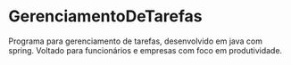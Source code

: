 # GerenciamentoDeTarefas
Programa para gerenciamento de tarefas, desenvolvido em java com spring. Voltado para funcionários e empresas com foco em produtividade.
